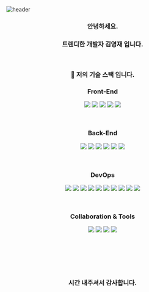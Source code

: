 
![header](https://capsule-render.vercel.app/api?type=slice&color=&height=300&section=header&text=trendy-Development%20&fontSize=70)
<div align="center">


### 안녕하세요. 
### 트렌디한 개발자 김영재 입니다.
&nbsp; 
&nbsp; 
&nbsp;
&nbsp;
&nbsp;
&nbsp;
&nbsp;
&nbsp;
&nbsp; 
&nbsp;


### :wrench:  저의 기술 스택 입니다.

### Front-End

<img src="https://img.shields.io/badge/HTML-E34F26?style=for-the-badge&logo=HTML5&logoColor=white">
<img src="https://img.shields.io/badge/CSS-1572B6?style=for-the-badge&logo=CSS3&logoColor=white">
<img src="https://img.shields.io/badge/JAVASCRIPT-F7DF1E?style=for-the-badge&logo=JAVASCRIPT&logoColor=white">
<img src="https://img.shields.io/badge/REACT-61DAFB?style=for-the-badge&logo=REACT&logoColor=white">
<img src="https://img.shields.io/badge/Thymeleaf-005F0F?style=for-the-badge&logo=Thymeleaf&logoColor=white">


&nbsp; 
&nbsp;
&nbsp; 
&nbsp;
&nbsp; 
&nbsp;
&nbsp; 
&nbsp;

### Back-End

<img src="https://img.shields.io/badge/SPRING-6DB33F?style=for-the-badge&logo=SPRING&logoColor=white">
<img src="https://img.shields.io/badge/SPRINGBOOT-6DB33F?style=for-the-badge&logo=SPRINGBOOT&logoColor=white">
<img src="https://img.shields.io/badge/-SPRING SECURITY-6DB33F?style=for-the-badge&logo=SPRING SECURITY&logoColor=white">
<img src="https://img.shields.io/badge/JAVA-007396?style=for-the-badge&logo=JAVA&logoColor=white">
<img src="https://img.shields.io/badge/jpa-F28D1A?style=for-the-badge&logo=jpa&logoColor=white">
<img src="https://img.shields.io/badge/JUnit5-25A162?style=for-the-badge&logo=JUnit5&logoColor=white">

&nbsp; 
&nbsp;
&nbsp; 
&nbsp;
&nbsp; 
&nbsp;
&nbsp; 
&nbsp;

### DevOps

<img src="https://img.shields.io/badge/docker-2496ED?style=for-the-badge&logo=docker&logoColor=white">
<img src="https://img.shields.io/badge/MySQL-4479A1?style=for-the-badge&logo=MySQL&logoColor=white">
<img src="https://img.shields.io/badge/mssql-007396?style=for-the-badge&logo=mssql&logoColor=white">
<img src="https://img.shields.io/badge/nginx-009639?style=for-the-badge&logo=nginx&logoColor=white">
<img src="https://img.shields.io/badge/mongodb-47A248?style=for-the-badge&logo=mongodb&logoColor=white">
<img src="https://img.shields.io/badge/Redis-DC382D?style=for-the-badge&logo=Redis&logoColor=white">
<img src="https://img.shields.io/badge/Apache Tomcat-F8DC75?style=for-the-badge&logo=Apache Tomcat&logoColor=white">
<img src="https://img.shields.io/badge/OpenSSL-721412?style=for-the-badge&logo=OpenSSL&logoColor=white">
<img src="https://img.shields.io/badge/Jenkins-D24939?style=for-the-badge&logo=Jenkins&logoColor=white">
<img src="https://img.shields.io/badge/Postman-FF6C37?style=for-the-badge&logo=Postman&logoColor=white">

&nbsp; 
&nbsp;
&nbsp; 
&nbsp;
&nbsp; 
&nbsp;
&nbsp; 
&nbsp;

### Collaboration & Tools

<img src="https://img.shields.io/badge/git-F05032?style=for-the-badge&logo=git&logoColor=">
<img src="https://img.shields.io/badge/github-181717?style=for-the-badge&logo=github&logoColor=">
<img src="https://img.shields.io/badge/sourcetree-0052CC?style=for-the-badge&logo=sourcetree&logoColor=">
<img src="https://img.shields.io/badge/jira-0052CC?style=for-the-badge&logo=jira&logoColor=">


&nbsp; 
&nbsp;
&nbsp; 
&nbsp;
&nbsp; 
&nbsp;
&nbsp; 
&nbsp;

&nbsp; 
&nbsp;
&nbsp; 
&nbsp;
&nbsp; 
&nbsp;
&nbsp; 
&nbsp;



&nbsp; 
&nbsp;
&nbsp; 
&nbsp;
&nbsp; 
&nbsp;
&nbsp; 
&nbsp;

### 시간 내주셔서 감사합니다. 






</div>
